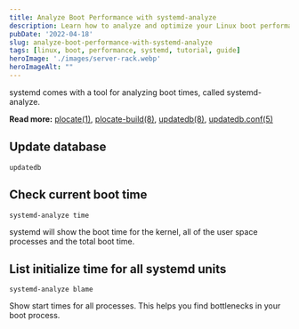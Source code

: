 ```yaml
---
title: Analyze Boot Performance with systemd-analyze
description: Learn how to analyze and optimize your Linux boot performance using systemd-analyze to identify bottlenecks and improve system startup times.
pubDate: '2022-04-18'
slug: analyze-boot-performance-with-systemd-analyze
tags: [linux, boot, performance, systemd, tutorial, guide]
heroImage: './images/server-rack.webp'
heroImageAlt: ""
---
```


systemd comes with a tool for analyzing boot times, called systemd-analyze.

<!--truncate-->

**Read more:** [plocate(1)](https://plocate.sesse.net/plocate.1.html), [plocate-build(8)](https://plocate.sesse.net/plocate-build.8.html), [updatedb(8)](https://plocate.sesse.net/updatedb.8.html), [updatedb.conf(5)](https://plocate.sesse.net/updatedb.conf.5.html)

## Update database

```shell
updatedb
```

## Check current boot time

```shell
systemd-analyze time
```

systemd will show the boot time for the kernel, all of the user space processes and the total boot time.

## List initialize time for all systemd units

```shell
systemd-analyze blame
```

Show start times for all processes. This helps you find bottlenecks in your boot process.
